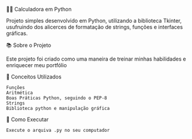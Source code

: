 💇‍♀️ Calculadora em Python

Projeto simples desenvolvido em Python, utilizando a biblioteca Tkinter, usufruindo dos alicerces de formatação de strings, funções e interfaces gráficas.

📚 Sobre o Projeto

Este projeto foi criado como uma maneira de treinar minhas habilidades e enriquecer meu portfólio

🧠 Conceitos Utilizados

    Funções
    Aritmética
    Boas Práticas Python, seguindo o PEP-8
    Strings
    Biblioteca python e manipulação gráfica
    

🚀 Como Executar

    Execute o arquiva .py no seu computador

